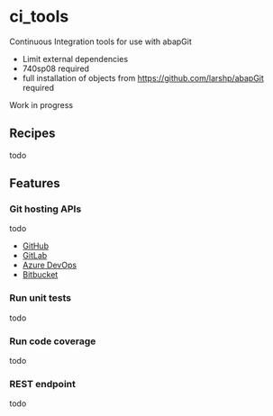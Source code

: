 # ci_tools
Continuous Integration tools for use with abapGit

+ Limit external dependencies
+ 740sp08 required
+ full installation of objects from https://github.com/larshp/abapGit required

Work in progress

## Recipes
todo

## Features

### Git hosting APIs
todo
* [GitHub](https://developer.github.com/v3/)
* [GitLab](https://docs.gitlab.com/ee/api/)
* [Azure DevOps](https://docs.microsoft.com/en-us/rest/api/azure/devops/)
* [Bitbucket](https://developer.atlassian.com/bitbucket/api/2/reference/)

### Run unit tests
todo

### Run code coverage
todo

### REST endpoint
todo
